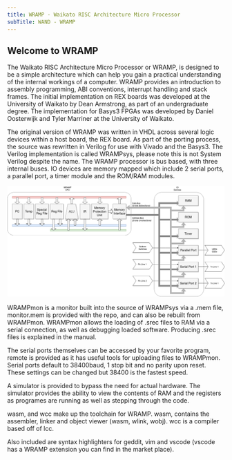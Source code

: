 ```yaml
---
title: WRAMP - Waikato RISC Architecture Micro Processor
subTitle: WAND - WRAMP
---
```


## Welcome to WRAMP

The Waikato RISC Architecture Micro Processor or WRAMP, is designed to be a simple architecture which can help you gain a practical understanding of the internal workings of a computer.
WRAMP provides an introduction to assembly programming, ABI conventions, interrupt handling and stack frames.
The initial implementation on REX boards was developed at the University of Waikato by Dean Armstrong, as part of an undergraduate degree. The implementation for Basys3 FPGAs was developed by Daniel Oosterwijk and Tyler Marriner at the University of Waikato.

The original version of WRAMP was written in VHDL across several logic devices within a host board, the REX board.
As part of the porting process, the source was rewritten in Verilog for use with Vivado and the Basys3.
The Verilog implementation is called WRAMPsys, please note this is not System Verilog despite the name. 
The WRAMP processor is bus based, with three internal buses.
IO devices are memory mapped which include 2 serial ports, a parallel port, a timer module and the ROM/RAM modules.

<img src="assets/WRAMParch.png" alt="WRAMParch"
	title="WRAMP architecture" width="1000" />

WRAMPmon is a monitor built into the source of WRAMPsys via a .mem file, monitor.mem is provided with the repo, and can also be rebuilt from WRAMPmon.
WRAMPmon allows the loading of .srec files to RAM via a serial connection, as well as debugging loaded software.
Producing .srec files is explained in the manual.

The serial ports themselves can be accessed by your favorite program, remote is provided as it has useful tools for uploading files to WRAMPmon.
Serial ports default to 38400baud, 1 stop bit and no parity upon reset.
These settings can be changed but 38400 is the fastest speed.

A simulator is provided to bypass the need for actual hardware.
The simulator provides the ability to view the contents of RAM and the registers as programes are running as well as stepping through the code.

wasm, and wcc make up the toolchain for WRAMP.
wasm, contains the assembler, linker and object viewer (wasm, wlink, wobj).
wcc is a compiler based off of lcc.

Also included are syntax highlighters for geddit, vim and vscode (vscode has a WRAMP extension you can find in the market place).

